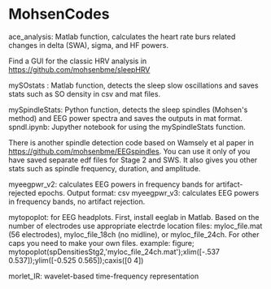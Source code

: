 # MohsenCodes
ace_analysis: Matlab function, calculates the heart rate burs related changes in delta (SWA), sigma, and HF powers.

Find a GUI for the classic HRV analysis in https://github.com/mohsenbme/sleepHRV

mySOstats : Matlab function, detects the sleep slow oscillations and saves stats such as SO density in csv and mat files.

mySpindleStats: Python function, detects the sleep spindles (Mohsen's method) and EEG power spectra and saves the outputs in mat format.
spndl.ipynb: Jupyther notebook for using the mySpindleStats function.

There is another spindle detection code based on Wamsely et al paper in https://github.com/mohsenbme/EEGspindles. You can use it only of you have saved separate edf files for Stage 2 and SWS. It also gives you other stats such as spindle frequency, duration, and amplitude.

myeegpwr_v2: calculates EEG powers in frequency bands for artifact-rejected epochs. Output format: csv 
myeegpwr_v3: calculates EEG powers in frequency bands, no artifact rejection.

mytopoplot: for EEG headplots. First, install eeglab in Matlab. Based on the number of electrodes use appropriate electrde location files: myloc_file.mat (56 electrodes), myloc_file_18ch (no midline), or myloc_file_24ch. For other caps you need to make your own files. example: figure; mytopoplot(spDensitiesStg2,'myloc_file_24ch.mat');xlim([-.537 0.537]);ylim([-0.525 0.565]);caxis([0 4]) 

morlet_IR: wavelet-based time-frequency representation 
